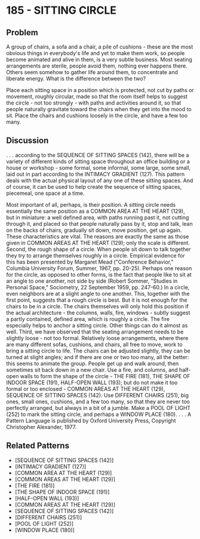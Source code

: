 # 185 - SITTING CIRCLE

## Problem

A group of chairs, a sofa and a chair, a pile of cushions - these are the most obvious things in everybody's life and yet to make them work, so people become animated and alive in them, is a very subtle business. Most seating arrangements are sterile, people avoid them, nothing ever happens there. Others seem somehow to gather life around them, to concentrate and liberate energy. What is the difference between the two?

Place each sitting space in a position which is protected, not cut by paths or movement, roughly circular, made so that the room itself helps to suggest the circle - not too strongly - with paths and activities around it, so that people naturally gravitate toward the chairs when they get into the mood to sit. Place the chairs and cushions loosely in the circle, and have a few too many.

## Discussion

. . . according to the SEQUENCE OF SITTING SPACES (142), there will be a variety of different kinds of sitting space throughout an office building or a house or workshop - some formal, some informal, some large, some small, laid out in part according to the INTIMACY GRADIENT (127). This pattern deals with the actual physical layout of any one of these sitting spaces. And of course, it can be used to help create the sequence of sitting spaces, piecemeal, one space at a time.

Most important of all, perhaps, is their position. A sitting circle needs essentially the same position as a COMMON AREA AT THE HEART (129), but in miniature: a well defined area, with paths running past it, not cutting through it, and placed so that people naturally pass by it, stop and talk, lean on the backs of chairs, gradually sit down, move position, get up again. These characteristics are vital. The reasons are exactly the same as those given in COMMON AREAS AT THE HEART (129); only the scale is different. Second, the rough shape of a circle. When people sit down to talk together they try to arrange themselves roughly in a circle. Empirical evidence for this has been presented by Margaret Mead ("Conference Behavior," Columbia University Forum, Summer, 1967, pp. 20-25). Perhaps one reason for the circle, as opposed to other forms, is the fact that people like to sit at an angle to one another, not side by side (Robert Sommer, "Studies in Personal Space," Sociometry, 22 September 1959, pp. 247-60.) In a circle, even neighbors are at a slight angle to one another. This, together with the first point, suggests that a rough circle is best. But it is not enough for the chairs to be in a circle. The chairs themselves will only hold this position if the actual architecture - the columns, walls, fire, windows - subtly suggest a partly contained, defined area, which is roughly a circle. The fire especially helps to anchor a sitting circle. Other things can do it almost as well. Third, we have observed that the seating arrangement needs to be slightly loose - not too formal. Relatively loose arrangements, where there are many different sofas, cushions, and chairs, all free to move, work to bring a sitting circle to life. The chairs can be adjusted slightly, they can be turned at slight angles; and if there are one or two too many, all the better: this seems to animate the group. People get up and walk around, then sometimes sit back down in a new chair. Use a fire, and columns, and half-open walls to form the shape of the circle - THE FIRE (181), THE SHAPE OF INDOOR SPACE (191), HALF-OPEN WALL (193); but do not make it too formal or too enclosed - COMMON AREAS AT THE HEART (129), SEQUENCE OF SITTING SPACES (142). Use DIFFERENT CHAIRS (251), big ones, small ones, cushions, and a few too many, so that they are never too perfectly arranged, but always in a bit of a jumble. Make a POOL OF LIGHT (252) to mark the sitting circle, and perhaps a WINDOW PLACE (180). . . . A Pattern Language is published by Oxford University Press, Copyright Christopher Alexander, 1977.

## Related Patterns

- [SEQUENCE OF SITTING SPACES (142)]
- [INTIMACY GRADIENT (127)]
- [COMMON AREA AT THE HEART (129)]
- [COMMON AREAS AT THE HEART (129)]
- [THE FIRE (181)]
- [THE SHAPE OF INDOOR SPACE (191)]
- [HALF-OPEN WALL (193)]
- [COMMON AREAS AT THE HEART (129)]
- [SEQUENCE OF SITTING SPACES (142)]
- [DIFFERENT CHAIRS (251)]
- [POOL OF LIGHT (252)]
- [WINDOW PLACE (180)]
